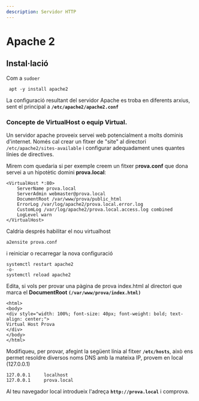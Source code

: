 ```yaml
---
description: Servidor HTTP
---
```


# Apache 2

## Instal·lació

Com a `sudoer`

```text
 apt -y install apache2
```

La configuració resultant del servidor Apache es troba en diferents arxius, sent el principal a **`/etc/apache2/apache2.conf`**

### Concepte de VirtualHost o equip Virtual.

Un servidor apache proveeix servei web potencialment a molts dominis d'internet. Només cal crear un fitxer de "site" al directori `/etc/apache2/sites-available` i configurar adequadament unes quantes línies de directives.

Mirem com quedaria si per exemple creem un fitxer p**rova.conf** que dona servei a un hipotètic domini **prova.local**:

```text
<VirtualHost *:80>
    ServerName prova.local
    ServerAdmin webmaster@prova.local
    DocumentRoot /var/www/prova/public_html
    ErrorLog /var/log/apache2/prova.local.error.log
    CustomLog /var/log/apache2/prova.local.access.log combined
    LogLevel warn
</VirtualHost>
```

Caldria després habilitar el nou virtualhost

```text
a2ensite prova.conf
```

i reiniciar o recarregar la nova configuració

```text
systemctl restart apache2
-o-
systemctl reload apache2
```

Edita, si vols per provar una pàgina de prova index.html al directori que marca el **DocumentRoot `(/var/www/prova/index.html)`**

```markup
<html>
<body>
<div style="width: 100%; font-size: 40px; font-weight: bold; text-align: center;">
Virtual Host Prova
</div>
</body>
</html>
```

Modifiqueu, per provar,  afegint la següent línia al fitxer **`/etc/hosts`**, això ens permet resoldre diversos noms DNS amb la mateixa IP,  provem en local \(127.0.0.1\)

```markup
127.0.0.1     localhost
127.0.0.1     prova.local
```

Al teu navegador local introdueix l'adreça **`http://prova.local`** i comprova.

